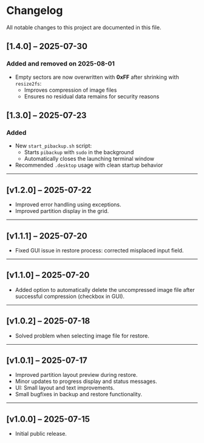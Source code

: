 # Changelog

All notable changes to this project are documented in this file.

## [1.4.0] – 2025-07-30
### Added  and removed on 2025-08-01
- Empty sectors are now overwritten with **0xFF** after shrinking with `resize2fs`:
  - Improves compression of image files
  - Ensures no residual data remains for security reasons

## [1.3.0] – 2025-07-23
### Added
- New `start_pibackup.sh` script:
  - Starts `pibackup` with `sudo` in the background
  - Automatically closes the launching terminal window
- Recommended `.desktop` usage with clean startup behavior
---
## [v1.2.0] – 2025-07-22
- Improved error handling using exceptions.
- Improved partition display in the grid.
---
## [v1.1.1] – 2025-07-20
- Fixed GUI issue in restore process: corrected misplaced input field.
---
## [v1.1.0] – 2025-07-20
- Added option to automatically delete the uncompressed image file after successful compression (checkbox in GUI).
---

## [v1.0.2] – 2025-07-18
- Solved problem when selecting image file for restore.
---

## [v1.0.1] – 2025-07-17
- Improved partition layout preview during restore.
- Minor updates to progress display and status messages.
- UI: Small layout and text improvements.
- Small bugfixes in backup and restore functionality.
---

## [v1.0.0] – 2025-07-15
- Initial public release.
